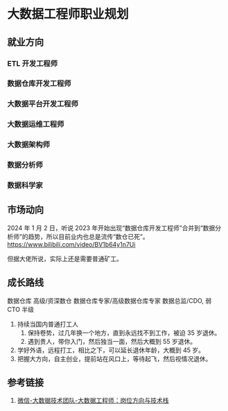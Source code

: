 # 大数据工程师职业规划


## 就业方向


### ETL 开发工程师


### 数据仓库开发工程师


### 大数据平台开发工程师


### 大数据运维工程师


### 大数据架构师


### 数据分析师


### 数据科学家


## 市场动向

2024 年 1 月 2 日，听说 2023 年开始出现“数据仓库开发工程师”合并到“数据分析师”的趋势，所以目前业内也总是流传“数仓已死”。
https://www.bilibili.com/video/BV1b64y1n7Ui

但据大佬所说，实际上还是需要普通矿工。

## 成长路线

数据仓库
高级/资深数仓
数据仓库专家/高级数据仓库专家
数据总监/CDO, 弱 CTO 半级


1. 持续当国内普通打工人
	1. 保持卷势，过几年换一个地方，直到永远找不到工作，被迫 35 岁退休。
	2. 遇到贵人，带你入门，然后独当一面，然后大概到 55 岁退休。
2. 学好外语，远程打工，相比之下，可以延长退休年龄，大概到 45 岁。
3. 把握大方向，自主创业，提前站在风口上，等待起飞，然后视情况退休。


## 参考链接

1.  [微信-大数据技术团队-大数据工程师：岗位方向与技术栈](https://mp.weixin.qq.com/s/m82d0hQvFE9HLaxBZiGrGg)

